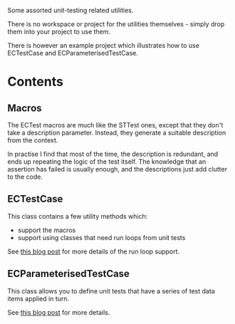 Some assorted unit-testing related utilities.

There is no workspace or project for the utilities themselves - simply drop them into your project to use them.  

There is however an example project which illustrates how to use ECTestCase and ECParameterisedTestCase.

Contents
========

Macros
------

The ECTest macros are much like the STTest ones, except that they don't take a description parameter. Instead, they generate a suitable description from the context.

In practise I find that most of the time, the description is redundant, and ends up repeating the logic of the test itself. The knowledge that an assertion has failed is usually enough, and the descriptions just add clutter to the code.


ECTestCase
----------

This class contains a few utility methods which:

- support the macros
- support using classes that need run loops from unit tests

See [this blog post](http://www.bornsleepy.com/bornsleepy/run-loop-cocoa-unit-tests) for more details of the run loop support.


ECParameterisedTestCase
-----------------------

This class allows you to define unit tests that have a series of test data items applied in turn.

See [this blog post](http://www.bornsleepy.com/bornsleepy/parameterised-unit-tests) for more details.
